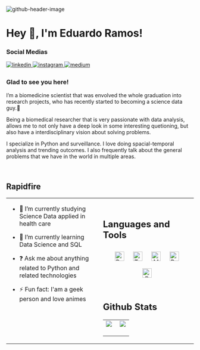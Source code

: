 ![github-header-image](https://github.com/user-attachments/assets/673ae8b4-79e6-48b6-8f24-d06e5a373057)
# Hey 👋, I'm Eduardo Ramos!  
  



### Social  Medias   
<a href="https://linkedin.com/in/www.linkedin.com/in/eduardo-alves-418757227" target="_blank">
<img src=https://img.shields.io/badge/linkedin-%231E77B5.svg?&style=for-the-badge&logo=linkedin&logoColor=white alt=linkedin style="margin-bottom: 5px;" />
</a>
<a href="https://instagram.com/https://www.instagram.com/edur.ramos/" target="_blank">
<img src=https://img.shields.io/badge/instagram-%23000000.svg?&style=for-the-badge&logo=instagram&logoColor=white alt=instagram style="margin-bottom: 5px;" />
</a>
<a href="https://medium.com/https://medium.com/@eduramosalves" target="_blank">
<img src=https://img.shields.io/badge/medium-%23292929.svg?&style=for-the-badge&logo=medium&logoColor=white alt=medium style="margin-bottom: 5px;" />
</a>  
  



### Glad to see you here!  
I’m a biomedicine scientist that was envolved the whole graduation into research projects, who has recently started to becoming a science data guy.👾

Being a biomedical researcher that is very passionate with data analysis, allows  me to not only have a deep look in some interesting quetioning, but also have a interdisciplinary vision about solving problems.

I specialize in Python and surveillance. I love doing spacial-temporal analysis and trending outcomes. I also frequently talk about the general problems that we have in the world in multiple areas.  
  

<br/>  


## Rapidfire  
<table><tr><td valign="top" width="50%">

- 🔭 I’m currently studying Science Data applied in health care  
  

- 🌱 I’m currently learning Data Science and SQL  
  

- ❓ Ask me about anything related to Python and related technologies  
  

- ⚡ Fun fact: I'am a geek person and love animes  


</td><td valign="top" width="50%">
  

<br/>  


## Languages and Tools  
<div align="center">  
<a href="https://www.python.org/" target="_blank"><img style="margin: 10px" src="https://profilinator.rishav.dev/skills-assets/python-original.svg" alt="Python" height="25" /></a>  
<a href="https://www.tableau.com/" target="_blank"><img style="margin: 10px" src="https://profilinator.rishav.dev/skills-assets/tableau.svg" alt="Tableau" height="25" /></a>  
<a href="https://www.mysql.com/" target="_blank"><img style="margin: 10px" src="https://profilinator.rishav.dev/skills-assets/mysql-original-wordmark.svg" alt="MySQL" height="25" /></a>  
<a href="https://powerbi.microsoft.com/en-us/" target="_blank"><img style="margin: 10px" src="https://profilinator.rishav.dev/skills-assets/powerbi.png" alt="Power Bi" height="25" /></a>  
<a href="https://www.r-project.org/" target="_blank"><img style="margin: 10px" src="https://profilinator.rishav.dev/skills-assets/r.svg" alt="R" height="25" /></a>  
</div>  

<br/>  


## Github Stats  
<table><tr><td valign="top" width="50%">

<img src="https://github-readme-stats.vercel.app/api?username=eduramosalves&show_icons=true&count_private=true&hide_border=true" align="left" />

</td><td valign="top" width="50%">

<div align="center"><img src="https://github-readme-stats.vercel.app/api/top-langs/?username=eduramosalves&hide_border=true&layout=compact" align="center" /></div>  

<br/>

